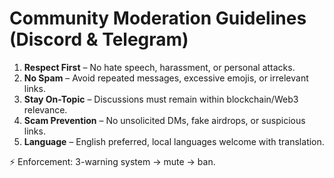 # Community Moderation Guidelines (Discord & Telegram)

1. **Respect First** – No hate speech, harassment, or personal attacks.  
2. **No Spam** – Avoid repeated messages, excessive emojis, or irrelevant links.  
3. **Stay On-Topic** – Discussions must remain within blockchain/Web3 relevance.  
4. **Scam Prevention** – No unsolicited DMs, fake airdrops, or suspicious links.  
5. **Language** – English preferred, local languages welcome with translation.  

⚡ Enforcement: 3-warning system → mute → ban.
